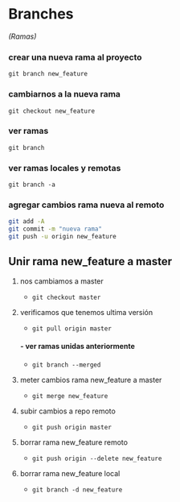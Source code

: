 # Branches 
_(Ramas)_

### crear una nueva rama al proyecto
`git branch new_feature`

### cambiarnos a la nueva rama
`git checkout new_feature`

### ver ramas
`git branch`

### ver ramas locales y remotas
`git branch -a`

### agregar cambios rama nueva al remoto
```bash
git add -A
git commit -m "nueva rama"
git push -u origin new_feature
```


## Unir rama new_feature a master

1. nos cambiamos a master
    - `git checkout master`

2. verificamos que tenemos ultima versión
    - `git pull origin master`
    #### - ver ramas unidas anteriormente
    - `git branch --merged`

3. meter cambios rama new_feature a master
    - `git merge new_feature `

4. subir cambios a repo remoto
    - `git push origin master `

5. borrar rama new_feature remoto
    - `git push origin --delete new_feature`

6. borrar rama new_feature local
    - `git branch -d new_feature`
